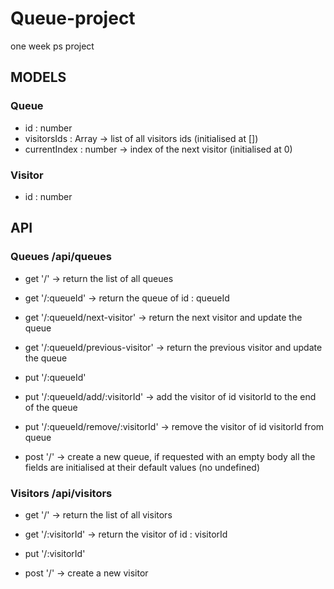 # Queue-project
one week ps project

## MODELS

### Queue
 - id : number
 - visitorsIds : Array<number>  -> list of all visitors ids (initialised at [])
 - currentIndex : number -> index of the next visitor (initialised at 0)
  
### Visitor
- id : number

## API

### Queues /api/queues

 - get '/' -> return the list of all queues
 - get '/:queueId' -> return the queue of id : queueId
 - get '/:queueId/next-visitor' -> return the next visitor and update the queue
 - get '/:queueId/previous-visitor' -> return the previous visitor and update the queue
 
 - put '/:queueId'
 - put '/:queueId/add/:visitorId' -> add the visitor of id visitorId to the end of the queue
 - put '/:queueId/remove/:visitorId' -> remove the visitor of id visitorId from queue
 
 - post '/' -> create a new queue, if requested with an empty body all the fields are initialised at their default values (no undefined)
 
### Visitors /api/visitors

 - get '/' -> return the list of all visitors
 - get '/:visitorId' -> return the visitor of id : visitorId
 
 - put '/:visitorId'
 
 - post '/' -> create a new visitor

 
 
